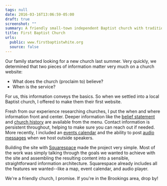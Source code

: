 ```yaml
---
tags: null
date: 2016-03-16T13:06:59-05:00
draft: true
screenshot: ""
summary: A friendly small-town independent Baptist church with traditional services that still sings the old hymns
title: First Baptist Church
urls:
  public: www.firstbaptistwhite.org
  source: false
---
```


Our family started looking for a new church last summer. Very quickly, we determined that two pieces of information matter very much on a church website:

- What does the church (proclaim to) believe?
- When is the service?

For us, this information conveys the basics. So when we settled into a local Baptist church, I offered to make them their first website.

Fresh from our experience researching churches, I put the when and where information front and center. Deeper information like the [belief statement](http://www.firstbaptistwhite.org/what-we-believe/) and [church history](http://www.firstbaptistwhite.org/history/) are available from the menu. Contact information is persistent throughout, helping to make sure you can reach out if needed. More recently, I included an [events calendar](http://www.firstbaptistwhite.org/new-events/) and the ability to post [audio messages](http://www.firstbaptistwhite.org/messages/) when we host outside speakers.

Building the site with [Squarespace](//squarespace.com) made the project very simple. Most of the work was simply talking through the goals we wanted to achieve with the site and assembling the resulting content into a sensible, straightforward information architecture. Squarespace already includes all the features we wanted--like a map, event calendar, and audio player.

We're a friendly church, I promise. If you're in the Brookings area, drop by!
